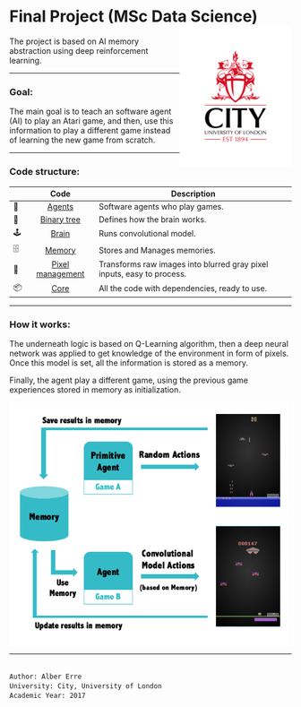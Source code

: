 # Final Project (MSc Data Science) <img src="src/images/city-uni-london.jpg" href="https://www.city.ac.uk/" alt="City uni logo" width="200" align="right">

The project is based on AI memory abstraction using deep reinforcement learning.

---------- 

### Goal:

The main goal is to teach an software agent (AI) to play an Atari game, and then, use this information to play a different game instead of learning the new game from scratch.

---------- 

### Code structure:

|  | Code                                           | Description 
|--| :-------------:                                | -------------
|🤖| [Agents](src/code/agents)                      | Software agents who play games.
|🌲| [Binary tree](src/code/binary-tree)            | Defines how the brain works.
|🕹️| [Brain](src/code/brain)                        | Runs convolutional model.
|🗄️| [Memory](src/code/memory)                      | Stores and Manages memories.
|🔧| [Pixel management](src/code/pixel-management)  | Transforms raw images into blurred gray pixel inputs, easy to process.
|📦| [Core](src/code/core)                          | All the code with dependencies, ready to use.

---------- 

### How it works:

The underneath logic is based on Q-Learning algorithm, then a deep neural network was applied to get knowledge of the environment in form of pixels. Once this model is set, all the information is stored as a memory.

Finally, the agent play a different game, using the previous game experiences stored in memory as initialization.

<img src="src/images/algorithm_schema.png" alt="City uni logo" width="500" align="center">

---------- 

```bash

Author: Alber Erre
University: City, University of London
Academic Year: 2017

```

